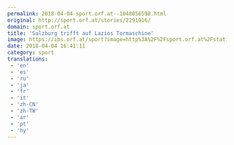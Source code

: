 ```yaml
---
permalink: 2018-04-04-sport.orf.at--1048056598.html
original: http://sport.orf.at/stories/2291916/
domain: sport.orf.at
title: 'Salzburg trifft auf Lazios Tormaschine'
image: https://ibs.orf.at/sport?image=http%3A%2F%2Fsport.orf.at%2Fstatic%2Fimages%2Fsite%2Fsport%2F20180414%2Ffus_el_vor_salzburg_lazio_tormaschine_pure_afp.2436547.jpg
date: 2018-04-04 16:41:11
category: sport
translations: 
 - 'en'
 - 'es'
 - 'ru'
 - 'ja'
 - 'fr'
 - 'it'
 - 'zh-CN'
 - 'zh-TW'
 - 'ar'
 - 'pt'
 - 'hy'
---
```


